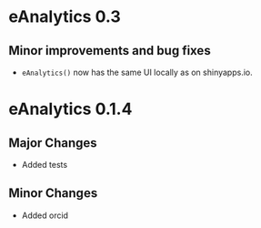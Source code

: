 # eAnalytics 0.3

## Minor improvements and bug fixes

* `eAnalytics()` now has the same UI locally as on shinyapps.io.

# eAnalytics 0.1.4

## Major Changes

* Added tests 

## Minor Changes

* Added orcid
